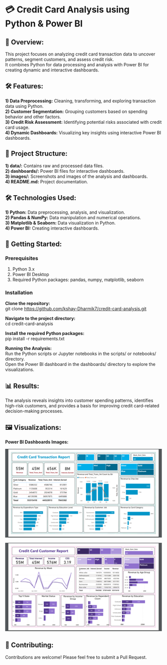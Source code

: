 
# 💳 Credit Card Analysis using Python & Power BI
## 📖 Overview:
This project focuses on analyzing credit card transaction data to uncover patterns, segment customers, and assess credit risk.  
It combines Python for data processing and analysis with Power BI for creating dynamic and interactive dashboards.

## 🛠️ Features:
**1) Data Preprocessing:** Cleaning, transforming, and exploring transaction data using Python.  
**2) Customer Segmentation:** Grouping customers based on spending behavior and other factors.  
**3) Credit Risk Assessment:** Identifying potential risks associated with credit card usage.  
**4) Dynamic Dashboards:** Visualizing key insights using interactive Power BI dashboards.  

## 📂 Project Structure:
**1) data/:** Contains raw and processed data files.  
**2) dashboards/:** Power BI files for interactive dashboards.  
**3) images/:** Screenshots and images of the analysis and dashboards.  
**4) README.md:** Project documentation.  

## 🛠️ Technologies Used:
**1) Python:** Data preprocessing, analysis, and visualization.  
**2) Pandas & NumPy:** Data manipulation and numerical operations.  
**3) Matplotlib & Seaborn:** Data visualization in Python.  
**4) Power BI:** Creating interactive dashboards.  

## 🚀 Getting Started:
### Prerequisites
1) Python 3.x
2) Power BI Desktop
3) Required Python packages: pandas, numpy, matplotlib, seaborn
   
### Installation
**Clone the repository:**  
git clone https://github.com/kshay-Dharmik7/credit-card-analysis.git  

**Navigate to the project directory:**  
cd credit-card-analysis  

**Install the required Python packages:**  
pip install -r requirements.txt  

**Running the Analysis:**  
Run the Python scripts or Jupyter notebooks in the scripts/ or notebooks/ directory.  
Open the Power BI dashboard in the dashboards/ directory to explore the visualizations.  

## 📊 Results:
The analysis reveals insights into customer spending patterns, identifies high-risk customers, and provides a basis for improving credit card-related decision-making processes.

## 🖼️ Visualizations:
**Power BI Dashboards Images:**  
<p align="center"> <img src="images/Credit Card Transaction Report.png" alt="Power BI Dashboard" width="600"> </p>  
<p align="center"> <img src="images/Credit Card Customer Report.png" alt="Power BI Dashboard" width="600"> </p>  


## 🤝 Contributing:
Contributions are welcome! Please feel free to submit a Pull Request.
